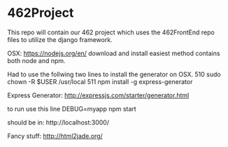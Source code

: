 # 462Project
This repo will contain our 462 project which uses the 462FrontEnd repo files 
to utilize the django framework. 

OSX: 
https://nodejs.org/en/ 
download and install easiest method contains both node and npm. 

Had to use the follwing two lines to install the generator on OSX. 
510  sudo chown -R $USER /usr/local
511  npm install -g express-generator

Express Generator:
http://expressjs.com/starter/generator.html


to run use this line 
DEBUG=myapp npm start

should be in: 
http://localhost:3000/ 

Fancy stuff:
http://html2jade.org/
